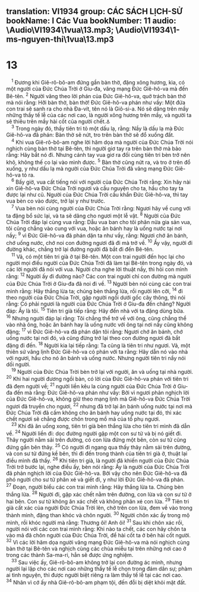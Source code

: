translation: VI1934
group: CÁC SÁCH LỊCH-SỬ
bookName: I Các Vua 
bookNumber: 11
audio: \Audio\VI1934\1vua\13.mp3; \Audio\VI1934\1-ms-nguyen-thi\1vua\13.mp3
-------

<div class="title"><h1>13</h1></div>
<span class="verse 1vua_13_1"> <sup>1</sup> Đương khi Giê-rô-bô-am đứng gần bàn thờ, đặng xông hương, kìa, có một người của Đức Chúa Trời ở Giu-đa, vâng mạng Đức Giê-hô-va mà đến Bê-tên. </span>
<span class="verse 1vua_13_2"><sup>2</sup> Người vâng theo lời phán của Đức Giê-hô-va, quở trách bàn thờ mà nói rằng: Hỡi bàn thờ, bàn thờ! Đức Giê-hô-va phán như vầy: Một đứa con trai sẽ sanh ra cho nhà Đa-vít, tên nó là Giô-si-a. Nó sẽ dâng trên mầy những thầy tế lễ của các nơi cao, là người xông hương trên mầy, và người ta sẽ thiêu trên mầy hài cốt của người chết.<a data-toggle="tooltip" data-placement="bottom" title="2Vua 23:15-16">⚓</a><br/></span>
<span class="verse 1vua_13_3"> <sup>3</sup> Trong ngày đó, thầy tiên tri tỏ một dấu lạ, rằng: Nầy là dấu lạ mà Đức Giê-hô-va đã phán: Bàn thờ sẽ nứt, tro trên bàn thờ sẽ đổ xuống đất. <br/></span>
<span class="verse 1vua_13_4"> <sup>4</sup> Khi vua Giê-rô-bô-am nghe lời hăm dọa mà người của Đức Chúa Trời nói nghịch cùng bàn thờ tại Bê-tên, thì người giơ tay ra trên bàn thờ mà bảo rằng: Hãy bắt nó đi. Nhưng cánh tay vua giơ ra đối cùng tiên tri bèn trở nên khô, không thế co lại vào mình được. </span>
<span class="verse 1vua_13_5"><sup>5</sup> Bàn thờ cũng nứt ra, và tro ở trên đổ xuống, y như dấu lạ mà người của Đức Chúa Trời đã vâng mạng Đức Giê-hô-va tỏ ra. <br/></span>
<span class="verse 1vua_13_6"> <sup>6</sup> Bấy giờ, vua cất tiếng nói với người của Đức Chúa Trời rằng: Xin hãy nài xin Giê-hô-va Đức Chúa Trời ngươi và cầu nguyện cho ta, hầu cho tay ta được lại như cũ. Người của Đức Chúa Trời cầu khẩn Đức Giê-hô-va, thì tay vua bèn co vào được, trở lại y như trước. <br/></span>
<span class="verse 1vua_13_7"> <sup>7</sup> Vua bèn nói cùng người của Đức Chúa Trời rằng: Ngươi hãy về cung với ta đặng bổ sức lại, và ta sẽ dâng cho ngươi một lễ vật. </span>
<span class="verse 1vua_13_8"><sup>8</sup> Người của Đức Chúa Trời đáp lại cùng vua rằng: Dẫu vua ban cho tôi phân nửa gia sản vua, tôi cũng chẳng vào cung với vua, hoặc ăn bánh hay là uống nước tại nơi nầy; </span>
<span class="verse 1vua_13_9"><sup>9</sup> vì Đức Giê-hô-va đã phán dặn ta như vầy, rằng: Ngươi chớ ăn bánh, chớ uống nước, chớ noi con đường ngươi đã đi mà trở về. </span>
<span class="verse 1vua_13_10"><sup>10</sup> Ấy vậy, người đi đường khác, chẳng trở lại đường người đã bắt đi đến Bê-tên. <br/></span>
<span class="verse 1vua_13_11"> <sup>11</sup> Vả, có một tiên tri già ở tại Bê-tên. Một con trai người đến học lại cho người mọi điều người của Đức Chúa Trời đã làm tại Bê-tên trong ngày đó, và các lời người đã nói với vua. Người cha nghe lời thuật nầy, thì hỏi con mình rằng: </span>
<span class="verse 1vua_13_12"><sup>12</sup> Người ấy đi đường nào? Các con trai người chỉ con đường mà người của Đức Chúa Trời ở Giu-đa đã noi đi về. </span>
<span class="verse 1vua_13_13"><sup>13</sup> Người bèn nói cùng các con trai mình rằng: Hãy thắng lừa ta; chúng bèn thắng lừa, rồi người lên cỡi, </span>
<span class="verse 1vua_13_14"><sup>14</sup> đi theo người của Đức Chúa Trời, gặp người ngồi dưới gốc cây thông, thì nói rằng: Có phải ngươi là người của Đức Chúa Trời ở Giu-đa đến chăng? Người đáp: Ấy là tôi. </span>
<span class="verse 1vua_13_15"><sup>15</sup> Tiên tri già tiếp rằng: Hãy đến nhà với ta đặng dùng bữa. </span>
<span class="verse 1vua_13_16"><sup>16</sup> Nhưng người đáp lại rằng: Tôi chẳng thể trở về với ông, cũng chẳng thể vào nhà ông, hoặc ăn bánh hay là uống nước với ông tại nơi nầy cũng không đặng; </span>
<span class="verse 1vua_13_17"><sup>17</sup> vì Đức Giê-hô-va đã phán dặn tôi rằng: Ngươi chớ ăn bánh, chớ uống nước tại nơi đó, và cũng đừng trở lại theo con đường ngươi đã bắt đặng đi đến. </span>
<span class="verse 1vua_13_18"><sup>18</sup> Người kia lại tiếp rằng: Ta cũng là tiên tri như ngươi. Vả, một thiên sứ vâng lịnh Đức Giê-hô-va có phán với ta rằng: Hãy dẫn nó vào nhà với ngươi, hầu cho nó ăn bánh và uống nước. Nhưng người tiên tri nầy nói dối người. <br/></span>
<span class="verse 1vua_13_19"> <sup>19</sup> Người của Đức Chúa Trời bèn trở lại với người, ăn và uống tại nhà người. </span>
<span class="verse 1vua_13_20"><sup>20</sup> Khi hai người đương ngồi bàn, có lời của Đức Giê-hô-va phán với tiên tri đã đem người về; </span>
<span class="verse 1vua_13_21"><sup>21</sup> người liền kêu la cùng người của Đức Chúa Trời ở Giu-đa đến mà rằng: Đức Giê-hô-va phán như vầy: Bởi vì ngươi phản nghịch lời của Đức Giê-hô-va, không giữ theo mạng lịnh mà Giê-hô-va Đức Chúa Trời ngươi đã truyền cho ngươi, </span>
<span class="verse 1vua_13_22"><sup>22</sup> nhưng đã trở lại ăn bánh uống nước tại nơi mà Đức Chúa Trời đã cấm không cho ăn bánh hay uống nước tại đó, thì xác chết ngươi sẽ chẳng được chôn trong mồ mả của tổ phụ ngươi. <br/></span>
<span class="verse 1vua_13_23"> <sup>23</sup> Khi đã ăn uống xong, tiên tri già bèn thắng lừa cho tiên tri mình đã dẫn về. </span>
<span class="verse 1vua_13_24"><sup>24</sup> Người liền đi: dọc đường người gặp một con sư tử và bị nó giết đi. Thây người nằm sải trên đường, có con lừa đứng một bên, còn sư tử cũng đứng gần bên thây. </span>
<span class="verse 1vua_13_25"><sup>25</sup> Có người đi ngang qua thấy thây nằm sải trên đường, và con sư tử đứng kề bên, thì đi đến trong thành của tiên tri già ở, thuật lại điều mình đã thấy. </span>
<span class="verse 1vua_13_26"><sup>26</sup> Khi tiên tri già, là người đã khiến người của Đức Chúa Trời trở bước lại, nghe điều ấy, bèn nói rằng: Ấy là người của Đức Chúa Trời đã phản nghịch lời của Đức Giê-hô-va. Bởi vậy cho nên Đức Giê-hô-va đã phó người cho sư tử phân xé và giết đi, y như lời Đức Giê-hô-va đã phán. </span>
<span class="verse 1vua_13_27"><sup>27</sup> Đoạn, người biểu các con trai mình rằng: Hãy thắng lừa ta. Chúng bèn thắng lừa. </span>
<span class="verse 1vua_13_28"><sup>28</sup> Người đi, gặp xác chết nằm trên đường, con lừa và con sư tử ở hai bên. Con sư tử không ăn xác chết và không phân xé con lừa. </span>
<span class="verse 1vua_13_29"><sup>29</sup> Tiên tri già cất xác của người Đức Chúa Trời lên, chở trên con lừa, đem về vào trong thành mình, đặng than khóc và chôn người. </span>
<span class="verse 1vua_13_30"><sup>30</sup> Người chôn xác ấy trong mộ mình, rồi khóc người mà rằng: Thương ôi! Anh ôi! </span>
<span class="verse 1vua_13_31"><sup>31</sup> Sau khi chôn xác rồi, người nói với các con trai mình rằng: Khi nào ta chết, các con hãy chôn ta vào mả đã chôn người của Đức Chúa Trời, để hài cốt ta ở bên hài cốt người. </span>
<span class="verse 1vua_13_32"><sup>32</sup> Vì các lời hăm dọa người vâng mạng Đức Giê-hô-va mà nói nghịch cùng bàn thờ tại Bê-tên và nghịch cùng các chùa miễu tại trên những nơi cao ở trong các thành Sa-ma-ri, hẳn sẽ được ứng nghiệm. <br/></span>
<span class="verse 1vua_13_33"> <sup>33</sup> Sau việc ấy, Giê-rô-bô-am không trở lại con đường ác mình, nhưng người lại lập cho các nơi cao những thầy tế lễ chọn trong đám dân sự; phàm ai tình nguyện, thì được người biệt riêng ra làm thầy tế lễ tại các nơi cao. </span>
<span class="verse 1vua_13_34"><sup>34</sup> Nhân vì cớ ấy nhà Giê-rô-bô-am phạm tội, đến đỗi bị diệt khỏi mặt đất. <br/></span>
